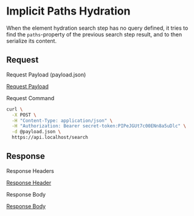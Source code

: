 # Implicit Paths Hydration

When the element hydration search step has no query defined, it tries to find the `paths`-property of the previous
search step result, and to then serialize its content.

## Request

<div class="code-title">Request Payload (payload.json)</div>

[Request Payload](implicit-paths-hydration/request-payload.json ':include :type=code')

<div class="code-title">Request Command</div>

```bash
curl \
  -X POST \
  -H "Content-Type: application/json" \
  -H "Authorization: Bearer secret-token:PIPeJGUt7c00ENn8a5uDlc" \
  -d @payload.json \
  https://api.localhost/search
```

## Response

<div class="code-title auto-refresh">Response Headers</div>

[Response Header](implicit-paths-hydration/response-header.txt ':include :type=code')

<div class="code-title auto-refresh">Response Body</div>

[Response Body](implicit-paths-hydration/response-body.json ':include :type=code')
